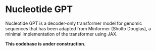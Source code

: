 # Nucleotide GPT

Nucleotide GPT is a decoder-only transformer model for genomic sequences that has been adapted from Minformer (Sholto Douglas), a minimal implementation of the transformer using JAX.

**This codebase is under construction.**


